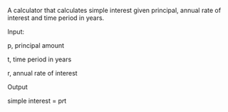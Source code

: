 A calculator that calculates simple interest given principal, annual rate of interest and time period in years.


Input:

  p, principal amount
  
  t, time period in years
  
  r, annual rate of interest
  
Output

  simple interest = p*r*t
